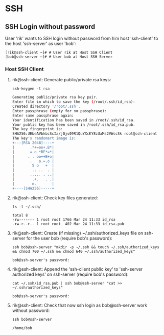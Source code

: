 # SSH

## SSH Login without password

User 'rik' wants to SSH login without password from him host 'ssh-client' to the host 'ssh-server' as user 'bob':  

```console
[rik@ssh-client ~]# # User rik at Host SSH Client
[bob@ssh-server ~]# # User bob at Host SSH Server
```

### Host SSH Client

1. rik@ssh-client: Generate public/private rsa keys:

    `ssh-keygen -t rsa`

    ```bash
    Generating public/private rsa key pair.
    Enter file in which to save the key (/root/.ssh/id_rsa):
    Created directory '/root/.ssh'.
    Enter passphrase (empty for no passphrase):
    Enter same passphrase again:
    Your identification has been saved in /root/.ssh/id_rsa.
    Your public key has been saved in /root/.ssh/id_rsa.pub.
    The key fingerprint is:
    SHA256:UEbeAVbkbcScIa/jGjv09R1QuYXcKY8zUaMs2VWscSk root@ssh-client
    The key's randomart image is:
    +---[RSA 2048]----+
    |       .*+=oo+.B*|
    |       = o *BE*=*|
    |      . . oo++B+o|
    |       .   o.=.o |
    |        S o   +  |
    |        .. ..  . |
    |       ..... . ..|
    |        .+.   . .|
    |        o.       |
    +----[SHA256]-----+
    ```

2. rik@ssh-client: Check key files generated:  

    `ls -l ~/.ssh/`

    ```console
    total 8
    -rw------- 1 root root 1766 Mar 24 11:33 id_rsa
    -rw-r--r-- 1 root root  402 Mar 24 11:33 id_rsa.pub
    ```

3. rik@ssh-client: Create (if missing) ~/.ssh/authorized_keys file on ssh-server for the user bob (require bob's password):  

    `ssh bob@ssh-server "mkdir -p ~/.ssh && touch ~/.ssh/authorized_keys && chmod 700 ~/.ssh && chmod 640 ~/.ssh/authorized_keys"`

    ```console
    bob@ssh-server's password:
    ```

4. rik@ssh-client: Append the 'ssh-client public key' to 'ssh-server authorized keys' on ssh-server (require bob's password):

    `cat ~/.ssh/id_rsa.pub | ssh bob@ssh-server "cat >> ~/.ssh/authorized_keys"`

    ```console
    bob@ssh-server's password:
    ```

5. rik@ssh-client: Check that now ssh login as bob@ssh-server work without password:

    `ssh bob@ssh-server`

    ```console
    /home/bob
    ```
